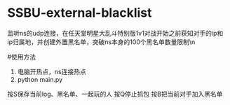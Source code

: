 # SSBU-external-blacklist
监听ns的udp连接，在任天堂明星大乱斗特别版1v1对战开始之前获知对手的ip和ip归属地，并创建外置黑名单，突破ns本身的100个黑名单数量限制\n

#使用方法
1. 电脑开热点，ns连接热点
2. python main.py

按S保存当前log、黑名单、一起玩的人
按Q停止抓包
按B把当前对手加入黑名单
